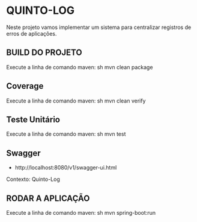 # QUINTO-LOG
Neste projeto vamos implementar um sistema para centralizar registros de erros de aplicações.

## BUILD DO PROJETO
Execute a linha de comando maven:
sh
mvn clean package


## Coverage
Execute a linha de comando maven:
sh
mvn clean verify


## Teste Unitário
Execute a linha de comando maven:
sh
mvn test


## Swagger
- http://localhost:8080/v1/swagger-ui.html

Contexto: Quinto-Log

## RODAR A APLICAÇÃO
Execute a linha de comando maven:
sh
mvn spring-boot:run
